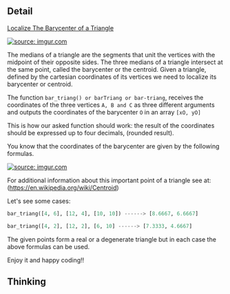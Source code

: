 ## Detail

[Localize The Barycenter of a Triangle](https://www.codewars.com/kata/localize-the-barycenter-of-a-triangle/train/python)

[![source: imgur.com](http://i.imgur.com/hpDQY8o.png?1)](http://imgur.com/hpDQY8o)

The medians of a triangle are the segments that unit the vertices with the midpoint of their opposite sides. The three medians of a triangle intersect at the same point, called the barycenter or the centroid. Given a triangle, defined by the cartesian coordinates of its vertices we need to localize its barycenter or centroid.

The function `bar_triang() or barTriang or bar-triang`, receives the coordinates of the three vertices `A, B and C` as three different arguments and outputs the coordinates of the barycenter `O` in an array `[xO, yO]`

This is how our asked function should work: the result of the coordinates should be expressed up to four decimals, (rounded result).

You know that the coordinates of the barycenter are given by the following formulas.

[![source: imgur.com](http://i.imgur.com/B0tjxUG.jpg?1)](http://imgur.com/B0tjxUG)

For additional information about this important point of a triangle see at: (<https://en.wikipedia.org/wiki/Centroid>)

Let's see some cases:

```haskell
bar_triang([4, 6], [12, 4], [10, 10]) ------> [8.6667, 6.6667]

bar_triang([4, 2], [12, 2], [6, 10] ------> [7.3333, 4.6667]
```

The given points form a real or a degenerate triangle but in each case the above formulas can be used.

Enjoy it and happy coding!!

## Thinking

